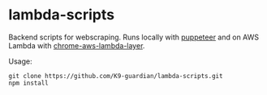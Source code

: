 # lambda-scripts
Backend scripts for webscraping. Runs locally with [puppeteer](https://www.npmjs.com/package/puppeteer) and on AWS Lambda with [chrome-aws-lambda-layer](https://github.com/shelfio/chrome-aws-lambda-layer).

Usage:
```
git clone https://github.com/K9-guardian/lambda-scripts.git
npm install
```
